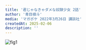 ```yaml
---
title: '君じゃなきゃダメな奴隷少女 2話'
author: '青目槙斗'
media: 'マガポケ 2022年3月26日 講談社'
createdAt: 2025-02-06
description: ''
---
```


![fig1](https://i.gyazo.com/89e5582ad598c3ecd9898b78d860637a.png)  
